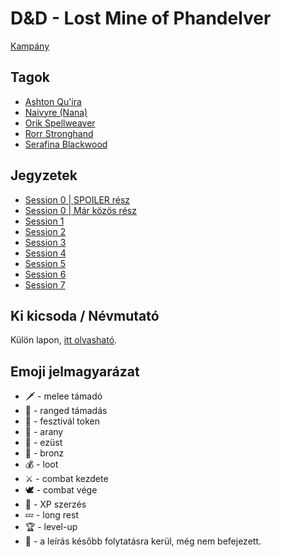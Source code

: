 # D&D - Lost Mine of Phandelver

[Kampány](https://www.dndbeyond.com/campaigns/3961791)

## Tagok

 - [Ashton Qu'ira](https://www.dndbeyond.com/characters/98138580)
 - [Naivyre (Nana)](https://www.dndbeyond.com/characters/98299683)
 - [Orik Spellweaver](https://www.dndbeyond.com/characters/98359595)
 - [Rorr Stronghand](https://www.dndbeyond.com/characters/98146623)
 - [Serafina Blackwood](https://www.dndbeyond.com/characters/98375846)

## Jegyzetek

* [Session 0 | SPOILER rész](./session-0-spoilers.md)
* [Session 0 | Már közös rész](./session-0.md)
* [Session 1](./session-1.md)
* [Session 2](./session-2.md)
* [Session 3](./session-3.md)
* [Session 4](./session-4.md)
* [Session 5](./session-5.md)
* [Session 6](./session-6.md)
* [Session 7](./session-7.md)

## Ki kicsoda / Névmutató

Külön lapon, [itt olvasható](./who-is-who.md).

## Emoji jelmagyarázat

 - 🗡 - melee támadó
 - 🏹 - ranged támadás
 - 🎫 - fesztivál token
 - 🥇 - arany
 - 🥈 - ezüst
 - 🥉 - bronz
 - 💰 - loot
 - ⚔ - combat kezdete
 - 🕊 - combat vége
 - 🌟 - XP szerzés
 - 💤 - long rest
 - 🏆 - level-up
 - 🔁 - a leírás később folytatásra kerül, még nem befejezett.
